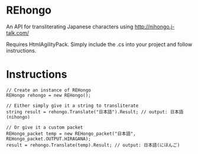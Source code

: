 # REhongo
An API for transliterating Japanese characters using http://nihongo.j-talk.com/

Requires HtmlAgilityPack. Simply include the .cs into your project and follow instructions.

# Instructions
	// Create an instance of REHongo
	REHongo rehongo = new REHongo();

	// Either simply give it a string to transliterate
	string result = rehongo.Translate("日本語").Result; // output: 日本語(nihongo)

	// Or give it a custom packet
	REHongo_packet temp = new REHongo_packet("日本語", REHongo_packet.OUTPUT.HIRAGANA);
	result = rehongo.Translate(temp).Result; // output: 日本語(にほんご) 
